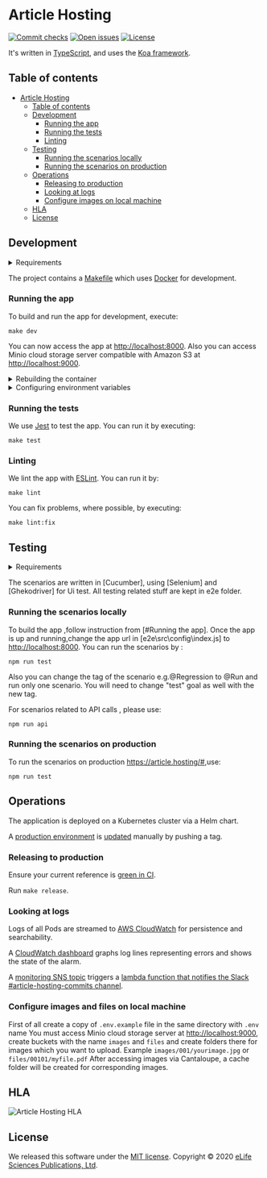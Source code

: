 Article Hosting
========

[![Commit checks][Checks badge]][Checks]
[![Open issues][Open issues badge]][Open issues]
[![License][License badge]][License]

It's written in [TypeScript], and uses the [Koa framework][Koa].

Table of contents
-----------------

- [Article Hosting](#article-hosting)
  - [Table of contents](#table-of-contents)
  - [Development](#development)
    - [Running the app](#running-the-app)
    - [Running the tests](#running-the-tests)
    - [Linting](#linting)
  - [Testing](#testing)
      - [Running the scenarios locally](#running-locally)
      - [Running the scenarios on production](#running-on-production)
  - [Operations](#operations)
    - [Releasing to production](#releasing-to-production)
    - [Looking at logs](#looking-at-logs)
    - [Configure images on local machine](#configure-images-on-local-machine)
  - [HLA](#hla)
  - [License](#license)

Development
-----------

<details>

<summary>Requirements</summary>

- [Docker]
- [GNU Make]
- [Node.js v14.6.0]
- [NPM v6.14.6]

</details>

The project contains a [Makefile] which uses [Docker] for development.

### Running the app

To build and run the app for development, execute:

```shell
make dev
```

You can now access the app at <http://localhost:8000>.
Also you can access Minio cloud storage server compatible with Amazon S3 at <http://localhost:9000>.

<details>

<summary>Rebuilding the container</summary>

Static content is attached to the containers as volumes so most updates are visible without a need to rebuild the
container. However, changes to NPM dependencies, for example, require a rebuild. So you may need to execute

```shell
make dev
```

again before running further commands.

</details>

<details>

<summary>Configuring environment variables</summary>

You can create a `.env` file to pass environment variables to the container:

```
DISQUS_API_KEY=...
```

Re-run `make dev` after modifying this file.

</details>

### Running the tests

We use [Jest] to test the app. You can run it by executing:

```shell
make test
```

### Linting

We lint the app with [ESLint]. You can run it by:

```shell
make lint
```

You can fix problems, where possible, by executing:

```shell
make lint:fix
```

Testing
-----------
<details>

<summary>Requirements</summary>

- [Cucumber 6.0.5](https://www.npmjs.com/package/cucumber)
- [Selenium 3.6.0](https://www.selenium.dev/selenium/docs/api/javascript/index.html)
- [geckodriver 1.1.3](https://www.npmjs.com/package/geckodriver)
- [Node.js v14.6.0]
- [NPM v6.14.6]

</details>

The scenarios are written in [Cucumber], using [Selenium] and [Ghekodriver] for Ui test.
All testing related stuff are kept in e2e folder.

### Running the scenarios locally

To build the app ,follow instruction from [#Running the app].
Once the app is up and running,change the app url in [e2e\src\config\index.js] to  <http://localhost:8000>.
You can run the scenarios by :

```shell
npm run test
```
Also you can change the tag of the scenario e.g.@Regression to @Run and run only one scenario.
You will need to change "test" goal as well with the new tag.

For scenarios related to API calls , please use:

```shell
npm run api
```

### Running the scenarios on production

To run the scenarios on production <https://article.hosting/#>,use:

```shell
npm run test
```

## Operations

The application is deployed on a Kubernetes cluster via a Helm chart.

A [production environment] is [updated][production deployments] manually by pushing a tag.

### Releasing to production

Ensure your current reference is [green in CI][build].

Run `make release`.

### Looking at logs

Logs of all Pods are streamed to [AWS CloudWatch][AWS CloudWatch logs] for persistence and searchability.

A [CloudWatch dashboard] graphs log lines representing errors and shows the state of the alarm.

A [monitoring SNS topic] triggers a [lambda function that notifies the Slack #article-hosting-commits channel][monitoring lambda].

### Configure images and files on local machine

First of all create a copy of ```.env.example``` file in the same directory with ```.env``` name
You must access Minio cloud storage server at <http://localhost:9000>, create buckets with the name ```images``` and ```files``` and create folders there for images which you want to upload. Example ```images/001/yourimage.jpg``` or ```files/00101/myfile.pdf```
After accessing images via Cantaloupe, a cache folder will be created for corresponding images.

## HLA
![Article Hosting HLA](https://github.com/hivereview/article-hosting/blob/main/.adr/assets/hive-article-hosting-hla.jpg?raw=true "Article Hosting HLA")


License
-------

We released this software under the [MIT license][license]. Copyright © 2020 [eLife Sciences Publications, Ltd][eLife].

[AWS CloudWatch logs]: https://aws.amazon.com/
[Build]: https://github.com/hivereview/article-hosting/actions?query=workflow%3ACI
[Checks]: https://github.com/hivereview/article-hosting/actions
[Checks badge]: https://flat.badgen.net/github/checks/hivereview/article-hosting/main?icon=github
[CloudWatch dashboard]: https://aws.amazon.com/
[Docker]: https://www.docker.com/
[eLife]: https://elifesciences.org/
[ESLint]: https://eslint.org/
[GNU Make]: https://www.gnu.org/software/make/
[Jest]: https://jestjs.io/
[Koa]: https://koajs.com/
[License]: LICENSE.md
[License badge]: https://flat.badgen.net/badge/license/MIT/blue
[Makefile]: Makefile
[Monitoring SNS topic]: https://aws.amazon.com/
[Monitoring lambda]: https://aws.amazon.com/
[Node.js v14.6.0]: https://nodejs.org/en/download/
[NPM v6.14.6]: https://www.npmjs.com/
[Open issues]: https://github.com/hivereview/article-hosting/issues?q=is%3Aissue+is%3Aopen
[Open issues badge]: https://flat.badgen.net/github/open-issues/hivereview/article-hosting?icon=github&color=pink
[Production deployments]: https://github.com/hivereview/article-hosting/actions?query=workflow%3AProduction
[Production environment]: https://article.hosting
[TypeScript]: https://www.typescriptlang.org/
